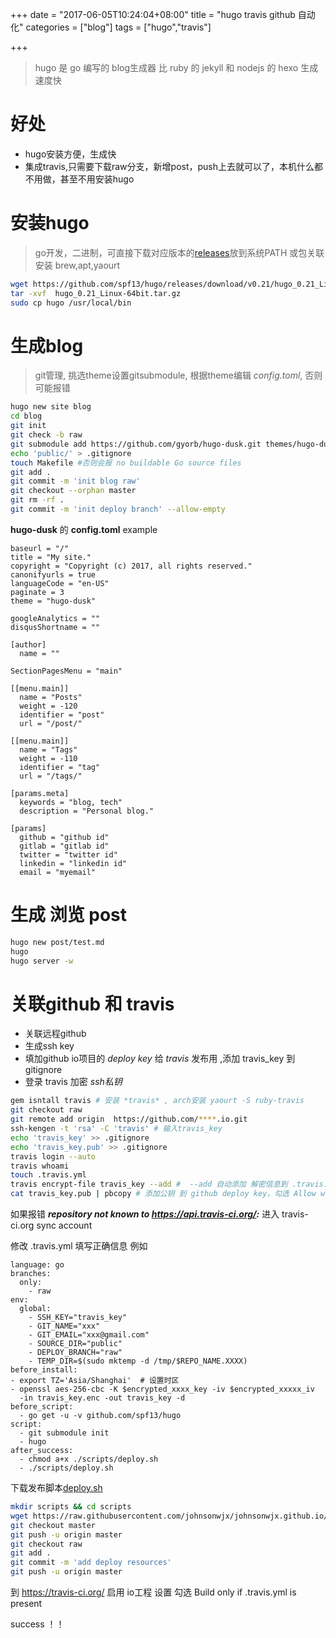 +++
date = "2017-06-05T10:24:04+08:00"
title = "hugo travis github 自动化"
categories = ["blog"]
tags = ["hugo","travis"]

+++

> hugo 是 go 编写的 blog生成器 比 ruby 的 jekyll 和 nodejs 的 hexo 生成速度快

# 好处

- hugo安装方便，生成快
- 集成travis,只需要下载raw分支，新增post，push上去就可以了，本机什么都不用做，甚至不用安装hugo

# 安装hugo

> go开发，二进制，可直接下载对应版本的[releases](https://github.com/spf13/hugo/releases)放到系统PATH 或包关联安装 brew,apt,yaourt

```bash
wget https://github.com/spf13/hugo/releases/download/v0.21/hugo_0.21_Linux-64bit.tar.gz
tar -xvf  hugo_0.21_Linux-64bit.tar.gz
sudo cp hugo /usr/local/bin
```

# 生成blog

> git管理, 挑选theme设置gitsubmodule, 根据theme编辑 _config.toml_, 否则可能报错

```bash
hugo new site blog
cd blog
git init
git check -b raw
git submodule add https://github.com/gyorb/hugo-dusk.git themes/hugo-dusk
echo 'public/' > .gitignore
touch Makefile #否则会报 no buildable Go source files
git add .
git commit -m 'init blog raw'
git checkout --orphan master
git rm -rf .
git commit -m 'init deploy branch' --allow-empty
```

**hugo-dusk** 的 **config.toml** example

```
baseurl = "/"
title = "My site."
copyright = "Copyright (c) 2017, all rights reserved."
canonifyurls = true
languageCode = "en-US"
paginate = 3
theme = "hugo-dusk"

googleAnalytics = ""
disqusShortname = ""

[author]
  name = ""

SectionPagesMenu = "main"

[[menu.main]]
  name = "Posts"
  weight = -120
  identifier = "post"
  url = "/post/"

[[menu.main]]
  name = "Tags"
  weight = -110
  identifier = "tag"
  url = "/tags/"

[params.meta]
  keywords = "blog, tech"
  description = "Personal blog."

[params]
  github = "github id"
  gitlab = "gitlab id"
  twitter = "twitter id"
  linkedin = "linkedin id"
  email = "myemail"
```

# 生成 浏览 **post**

```bash
hugo new post/test.md
hugo
hugo server -w
```

# 关联github 和 travis

- 关联远程github
- 生成ssh key
- 填加github io项目的 _deploy key_ 给 _travis_ 发布用 ,添加 travis_key 到 gitignore
- 登录 travis 加密 _ssh私钥_

```bash
gem isntall travis # 安装 *travis* , arch安装 yaourt -S ruby-travis
git checkout raw
git remote add origin  https://github.com/****.io.git
ssh-kengen -t 'rsa' -C 'travis' # 输入travis_key
echo 'travis_key' >> .gitignore
echo 'travis_key.pub' >> .gitignore
travis login --auto
travis whoami
touch .travis.yml
travis encrypt-file travis_key --add #  --add 自动添加 解密信息到 .travis.yaml
cat travis_key.pub | pbcopy # 添加公钥 到 github deploy key，勾选 Allow write access。  linux cat travis_key.pub | xclip -selection cllipboard
```

如果报错 **_repository not known to <https://api.travis-ci.org/>:_** 进入 travis-ci.org sync account

修改 .travis.yml 填写正确信息 例如

```
language: go
branches:
  only:
    - raw
env:
  global:
    - SSH_KEY="travis_key"
    - GIT_NAME="xxx"
    - GIT_EMAIL="xxx@gmail.com"
    - SOURCE_DIR="public"
    - DEPLOY_BRANCH="raw"
    - TEMP_DIR=$(sudo mktemp -d /tmp/$REPO_NAME.XXXX)
before_install:
- export TZ='Asia/Shanghai'  # 设置时区
- openssl aes-256-cbc -K $encrypted_xxxx_key -iv $encrypted_xxxxx_iv
  -in travis_key.enc -out travis_key -d
before_script:
  - go get -u -v github.com/spf13/hugo
script:
  - git submodule init
  - hugo
after_success:
  - chmod a+x ./scripts/deploy.sh
  - ./scripts/deploy.sh
```

下载发布脚本[deploy.sh](https://raw.githubusercontent.com/johnsonwjx/johnsonwjx.github.io/raw/scripts/deploy.sh)

```bash
mkdir scripts && cd scripts
wget https://raw.githubusercontent.com/johnsonwjx/johnsonwjx.github.io/raw/scripts/deploy.sh
git checkout master
git push -u origin master
git checkout raw
git add .
git commit -m 'add deploy resources'
git push -u origin master
```

到 <https://travis-ci.org/> 启用 io工程 设置 勾选 Build only if .travis.yml is present

success ！！
